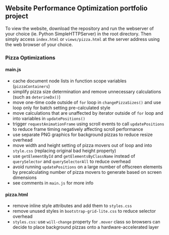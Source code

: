 ## Website Performance Optimization portfolio project

To view the website, download the repository and run the webserver of your choice (ie. Python SimpleHTTPServer) in the root directory. Then simply access `index.html` or `views/pizza.html` at the server address using the web browser of your choice.

### Pizza Optimizations

#### main.js

 * cache document node lists in function scope variables (`pizzaContainers`)
 * simplify pizza size determination and remove unnecessary calculations (such as `deterineDx()`)
 * move one-time code outside of `for` loop in `changePizzaSizes()` and use loop only for batch setting pre-calculated style
 * move calculations that are unaffected by iterator outside of `for` loop and into variables in `updatePositions()`
 * trigger `requestAnimationFrame` using scroll events to call `updatePositions` to reduce frame timing negatively affecting scroll performance
 * use separate PNG graphics for background pizzas to reduce resize overhead
 * move width and height setting of pizza movers out of loop and into `style.css` (replacing original bad height property)
 * use `getElementById` and `getElementsByClassName` instead of `querySelector` and `querySelectorAll` to reduce overhead
 * avoid running `updatePositions` on a large number of offscreen elements by precalculating number of pizza movers to generate based on screen dimensions 
 * see comments in `main.js` for more info

#### pizza.html

 * remove inline style attributes and add them to `styles.css`
 * remove unused styles in `bootstrap-grid-lite.css` to reduce selector overhead
 * `styles.css`: use `will-change` property for `.mover` class so browsers can decide to place background pizzas onto a hardware-accelerated layer